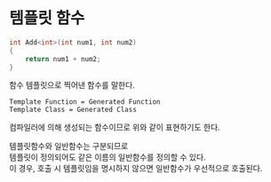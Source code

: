# 템플릿 함수

```cpp
int Add<int>(int num1, int num2)
{
    return num1 + num2;
}
```

함수 템플릿으로 찍어낸 함수를 말한다.

```
Template Function = Generated Function
Template Class = Generated Class
```

컴파일러에 의해 생성되는 함수이므로 위와 같이 표현하기도 한다.

템플릿함수와 일반함수는 구분되므로  
템플릿이 정의되어도 같은 이름의 일반함수를 정의할 수 있다.  
이 경우, 호출 시 템플릿임을 명시하지 않으면 일반함수가 우선적으로 호출된다.  

